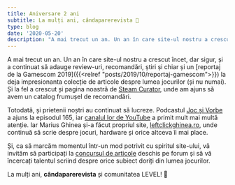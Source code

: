```yaml
---
title: Aniversare 2 ani
subtitle: La mulți ani, cândaparerevista 🎂
type: blog
date: '2020-05-20'
description: "A mai trecut un an. Un an în care site-ul nostru a crescut încet, dar sigur, și a continuat să adauge review-uri, recomandări, știri și chiar și un reportaj de la Gamescom 2019 la deja impresionanta colecție de articole despre lumea jocurilor (și nu numai). Și la fel a crescut și pagina noastră de Steam Curator, unde am ajuns să avem un catalog frumușel de recomandări."
---
```

A mai trecut un an. Un an în care site-ul nostru a crescut încet, dar sigur, și a continuat să adauge review-uri, recomandări, știri și chiar și un [reportaj de la Gamescom 2019]({{<relref "posts/2019/10/reportaj-gamescom">}}) la deja impresionanta colecție de articole despre lumea jocurilor (și nu numai). Și la fel a crescut și pagina noastră de [Steam Curator](https://store.steampowered.com/curator/33118512/), unde am ajuns să avem un catalog frumușel de recomandări.

Totodată, și prietenii noștri au continuat să lucreze. Podcastul [Joc și Vorbe](https://soundcloud.com/allvorbe) a ajuns la episodul 165, iar [canalul lor de YouTube](https://www.youtube.com/channel/UC6bvYQKQxMGIYsPc0McgSeg) a primit mult mai multă atenție. Iar Marius Ghinea și-a făcut propriul site, [leftclickghinea.ro](https://leftclickghinea.ro/), unde continuă să scrie despre jocuri, hardware și orice altceva îi mai place.

Și, ca să marcăm momentul într-un mod potrivit cu spiritul site-ului, vă invităm să participați la [concursul de articole](https://forum.candaparerevista.ro/viewtopic.php?f=77&t=2394) deschis pe forum și să vă încercați talentul scriind despre orice subiect doriți din lumea jocurilor. 

La mulți ani, **cândaparerevista** și comunitatea LEVEL! 🎈